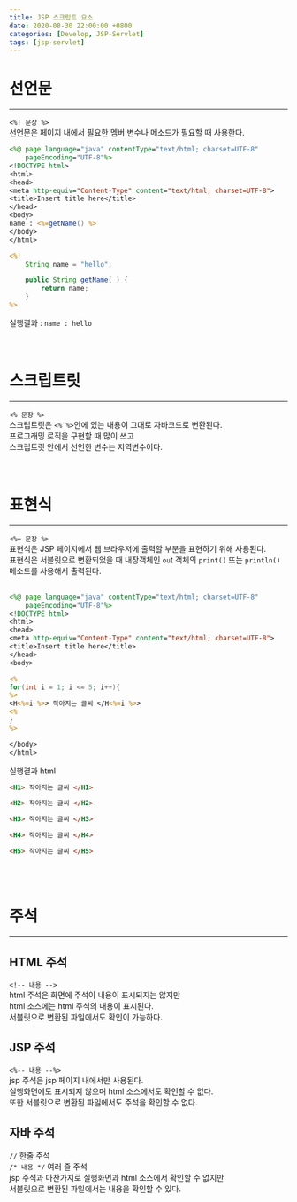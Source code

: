 ```yaml
---
title: JSP 스크립트 요소
date: 2020-08-30 22:00:00 +0800
categories: [Develop, JSP-Servlet]
tags: [jsp-servlet]
---
```


# 선언문
---
`<%! 문장 %>`  
선언문은 페이지 내에서 필요한 멤버 변수나 메소드가 필요할 때 사용한다.  
```jsp
<%@ page language="java" contentType="text/html; charset=UTF-8"
    pageEncoding="UTF-8"%>
<!DOCTYPE html>
<html>
<head>
<meta http-equiv="Content-Type" content="text/html; charset=UTF-8">
<title>Insert title here</title>
</head>
<body>
name : <%=getName() %>
</body>
</html>

<%!
    String name = "hello"; 

    public String getName( ) { 
        return name;
    }
%>
```  
실행결과 : `name : hello`  
<br><br>

# 스크립트릿
---
`<% 문장 %>`  
스크립트릿은 `<% %>`안에 있는 내용이 그대로 자바코드로 변환된다.  
프로그래밍 로직을 구현할 때 많이 쓰고  
스크립트릿 안에서 선언한 변수는 지역변수이다.  
<br><br>

# 표현식
---
`<%= 문장 %>`  
표현식은 JSP 페이지에서 웹 브라우저에 출력할 부분을 표현하기 위해 사용된다.  
표현식은 서블릿으로 변환되었을 때 내장객체인 `ou`t 객체의 `print()` 또는 `println()` 메소드를 사용해서 출력된다.  
<br>

```jsp
<%@ page language="java" contentType="text/html; charset=UTF-8"
    pageEncoding="UTF-8"%>
<!DOCTYPE html>
<html>
<head>
<meta http-equiv="Content-Type" content="text/html; charset=UTF-8">
<title>Insert title here</title>
</head>
<body>

<%
for(int i = 1; i <= 5; i++){
%>
<H<%=i %>> 작아지는 글씨 </H<%=i %>>
<%
}
%>

</body>
</html>
```  
실행결과 html  
```html
<H1> 작아지는 글씨 </H1>

<H2> 작아지는 글씨 </H2>

<H3> 작아지는 글씨 </H3>

<H4> 작아지는 글씨 </H4>

<H5> 작아지는 글씨 </H5>
```
<br><br>


# 주석
---
## HTML 주석
`<!-- 내용 -->`  
html 주석은 화면에 주석이 내용이 표시되지는 않지만  
html 소스에는 html 주석의 내용이 표시된다.  
서블릿으로 변환된 파일에서도 확인이 가능하다.  

## JSP 주석
`<%-- 내용 --%>`  
jsp 주석은 jsp 페이지 내에서만 사용된다.  
실행화면에도 표시되지 않으며 html 소스에서도 확인할 수 없다.  
또한 서블릿으로 변환된 파일에서도 주석을 확인할 수 없다.  

## 자바 주석
`//` 한줄 주석  
`/* 내용 */` 여러 줄 주석  
jsp 주석과 마찬가지로 실행화면과 html 소스에서 확인할 수 없지만  
서블릿으로 변환된 파일에서는 내용을 확인할 수 있다.  